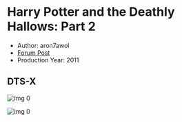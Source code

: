 # Harry Potter and the Deathly Hallows: Part 2

* Author: aron7awol
* [Forum Post](https://www.avsforum.com/threads/bass-eq-for-filtered-movies.2995212/post-56876114)
* Production Year: 2011

## DTS-X

![img 0](https://i.imgur.com/1eKlFwQ.jpg)

![img 0](https://i.imgur.com/C50tM98.jpg)

